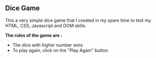 <h2> Dice Game </h2>

<p>This a very simple dice game that I created in my spare time to test my HTML, CSS, Javascript and DOM skills.</p>

<strong>The rules of the game are :</strong>
<br>
- The dice with higher number wins
- To play again, click on the "Play Again" button
